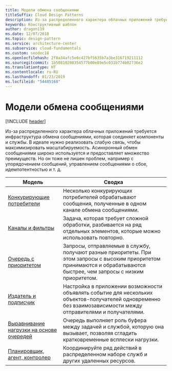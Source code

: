 ```yaml
---
title: Модели обмена сообщениями
titleSuffix: Cloud Design Patterns
description: Из-за распределенного характера облачных приложений требуется инфраструктура обмена сообщениями, которая соединяет компоненты и службы. В идеале нужно реализовать слабую связь, чтобы максимизировать масштабируемость. Асинхронный обмен сообщениями широко используется и предоставляет множество преимуществ. Но он тоже не лишен проблем, например с упорядочением сообщений, управлением сообщениями о сбое, идемпотентностью и т. д.
keywords: Конструктивный шаблон
author: dragon119
ms.date: 12/07/2018
ms.topic: design-pattern
ms.service: architecture-center
ms.subservice: cloud-fundamentals
ms.custom: seodec18
ms.openlocfilehash: 2f8a34afc5e6c427bf5635b7a3be316719211112
ms.sourcegitcommit: 1b50810208354577b00e89e5c031b774b02736e2
ms.translationtype: HT
ms.contentlocale: ru-RU
ms.lasthandoff: 01/23/2019
ms.locfileid: "54485168"
---
```

# <a name="messaging-patterns"></a>Модели обмена сообщениями

[!INCLUDE [header](../../_includes/header.md)]

Из-за распределенного характера облачных приложений требуется инфраструктура обмена сообщениями, которая соединяет компоненты и службы. В идеале нужно реализовать слабую связь, чтобы максимизировать масштабируемость. Асинхронный обмен сообщениями широко используется и предоставляет множество преимуществ. Но он тоже не лишен проблем, например с упорядочением сообщений, управлением сообщениями о сбое, идемпотентностью и т. д.

| Модель | Сводка |
| ------- | ------- |
| [Конкурирующие потребители](../competing-consumers.md) | Несколько конкурирующих потребителей обрабатывают сообщения, полученные в одном канале обмена сообщениями. |
| [Каналы и фильтры](../pipes-and-filters.md) | Задача, которая требует сложной обработки, разбивается на ряд отдельных элементов, которые можно использовать повторно. |
| [Очередь с приоритетом](../priority-queue.md) | Запросы, отправляемые в службу, получают разные приоритеты. При этом запросы с высоким приоритетом принимаются и обрабатываются быстрее, чем запросы с низким приоритетом. |
| [Издатель и подписчик](../publisher-subscriber.md) | Настройка в приложении возможности объявлять событие для нескольких объектов-получателей одновременно без взаимозависимости между отправителями и получателями. |
| [Выравнивание нагрузки на основе очередей](../queue-based-load-leveling.md) | Очередь выполняет роль буфера между задачей и службой, которую она вызывает, позволяя сгладить кратковременные всплески нагрузки. |
| [Планировщик, агент, контролер](../scheduler-agent-supervisor.md) | Координируйте ряд действий в распределенном наборе служб и других удаленных ресурсов. |
